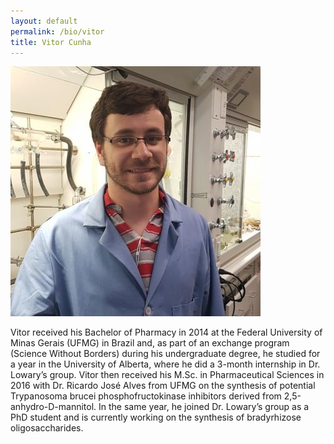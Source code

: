 ```yaml
---
layout: default
permalink: /bio/vitor
title: Vitor Cunha
---
```

<img src="/img/people/vitor fix.jpg">

Vitor received his Bachelor of Pharmacy in 2014 at the Federal University of Minas Gerais (UFMG) in Brazil and, as part of an exchange program (Science Without Borders) during his undergraduate degree, he studied for a year in the University of Alberta, where he did a 3-month internship in Dr. Lowary’s group.  Vitor then received his M.Sc. in Pharmaceutical Sciences in 2016 with Dr. Ricardo José Alves from UFMG on the synthesis of potential Trypanosoma brucei phosphofructokinase inhibitors derived from 2,5-anhydro-D-mannitol. In the same year, he joined Dr. Lowary’s group as a PhD student and is currently working on the synthesis of bradyrhizose oligosaccharides.
 

